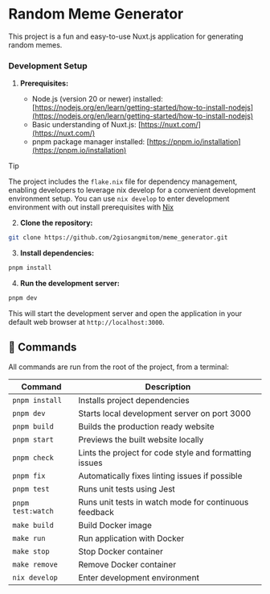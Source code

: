 # Random Meme Generator

This project is a fun and easy-to-use Nuxt.js application for generating random memes.

### Development Setup

1. **Prerequisites:**

   - Node.js (version 20 or newer) installed: [https://nodejs.org/en/learn/getting-started/how-to-install-nodejs](https://nodejs.org/en/learn/getting-started/how-to-install-nodejs)
   - Basic understanding of Nuxt.js: [https://nuxt.com/](https://nuxt.com/)
   - pnpm package manager installed: [https://pnpm.io/installation](https://pnpm.io/installation)

> [!TIP]
> The project includes the `flake.nix` file for dependency management, enabling developers to leverage nix develop for a convenient development environment setup. You can use `nix develop` to enter development environment with out install prerequisites with [Nix](https://nixos.org/download)

2. **Clone the repository:**

```bash
git clone https://github.com/2giosangmitom/meme_generator.git
```

3. **Install dependencies:**

```bash
pnpm install
```

4. **Run the development server:**

```bash
pnpm dev
```

This will start the development server and open the application in your default web browser at `http://localhost:3000`.

## 🧞 Commands

All commands are run from the root of the project, from a terminal:

| Command           | Description                                            |
| ----------------- | ------------------------------------------------------ |
| `pnpm install`    | Installs project dependencies                          |
| `pnpm dev`        | Starts local development server on port 3000           |
| `pnpm build`      | Builds the production ready website                    |
| `pnpm start`      | Previews the built website locally                     |
| `pnpm check`      | Lints the project for code style and formatting issues |
| `pnpm fix`        | Automatically fixes linting issues if possible         |
| `pnpm test`       | Runs unit tests using Jest                             |
| `pnpm test:watch` | Runs unit tests in watch mode for continuous feedback  |
| `make build`      | Build Docker image                                     |
| `make run`        | Run application with Docker                            |
| `make stop`       | Stop Docker container                                  |
| `make remove`     | Remove Docker container                                |
| `nix develop`     | Enter development environment                          |
